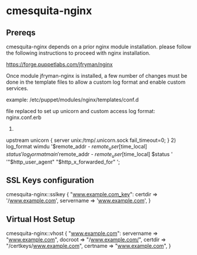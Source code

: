 # cmesquita-nginx
## Prereqs
cmesquita-nginx depends on a prior nginx module installation. 
please follow the following instructions to proceed with nginx installation. 

https://forge.puppetlabs.com/jfryman/nginx

Once module jfryman-nginx is installed, a few number of changes must be done in the template files to allow a custom log format and enable custom services.

example: 
  /etc/puppet/modules/nginx/templates/conf.d

file replaced to set up unicorn and custom access log format: nginx.conf.erb

1) 
upstream unicorn {
 server unix:/tmp/.unicorn.sock fail_timeout=0;
}
2)
log_format   wimdu '$remote_addr - $remote_user [$time_local]  $status ' log_format   main '$remote_addr - $remote_user [$time_local]  $status ' '"$http_user_agent" "$http_x_forwarded_for" ';

## SSL Keys configuration 
cmesquita-nginx::sslkey { "www.example.com_key":
    certdir => '/www.example.com',
    servername => 'www.example.com',
}

## Virtual Host Setup 
cmesquita-nginx::vhost { "www.example.com":
    servername => "www.example.com",
    docroot => "/www.example.com/",
   certdir => "/certkeys/www.example.com",
   certname => "www.example.com",
}

